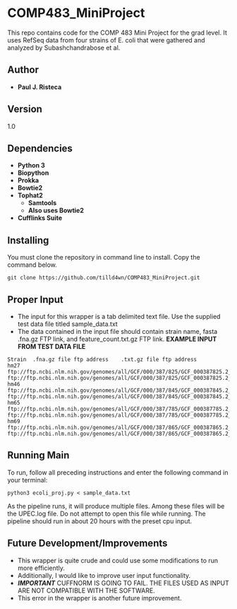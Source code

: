 # COMP483_MiniProject
This repo contains code for the COMP 483 Mini Project for the grad level. It uses RefSeq data from four strains of E. coli that were gathered and analyzed by Subashchandrabose et al.

## Author
* **Paul J. Risteca**

## Version
1.0

## Dependencies
* **Python 3**
* **Biopython**
* **Prokka**
* **Bowtie2**
* **Tophat2**
  * **Samtools**
  * **Also uses Bowtie2**
* **Cufflinks Suite**

## Installing

You must clone the repository in command line to install. Copy the command below.
```
git clone https://github.com/tilld4wn/COMP483_MiniProject.git
```

## Proper Input
* The input for this wrapper is a tab delimited text file. Use the supplied test data file titled sample_data.txt 
* The data contained in the input file should contain strain name, fasta .fna.gz FTP link, and feature_count.txt.gz FTP link. 
**EXAMPLE INPUT FROM TEST DATA FILE**
```
Strain	.fna.gz file ftp address	.txt.gz file ftp address
hm27	ftp://ftp.ncbi.nlm.nih.gov/genomes/all/GCF/000/387/825/GCF_000387825.2_ASM38782v2/GCF_000387825.2_ASM38782v2_genomic.fna.gz	ftp://ftp.ncbi.nlm.nih.gov/genomes/all/GCF/000/387/825/GCF_000387825.2_ASM38782v2/GCF_000387825.2_ASM38782v2_feature_count.txt.gz
hm46	ftp://ftp.ncbi.nlm.nih.gov/genomes/all/GCF/000/387/845/GCF_000387845.2_ASM38784v2/GCF_000387845.2_ASM38784v2_genomic.fna.gz	ftp://ftp.ncbi.nlm.nih.gov/genomes/all/GCF/000/387/845/GCF_000387845.2_ASM38784v2/GCF_000387845.2_ASM38784v2_feature_count.txt.gz
hm65	ftp://ftp.ncbi.nlm.nih.gov/genomes/all/GCF/000/387/785/GCF_000387785.2_ASM38778v2/GCF_000387785.2_ASM38778v2_genomic.fna.gz	ftp://ftp.ncbi.nlm.nih.gov/genomes/all/GCF/000/387/785/GCF_000387785.2_ASM38778v2/GCF_000387785.2_ASM38778v2_feature_count.txt.gz
hm69	ftp://ftp.ncbi.nlm.nih.gov/genomes/all/GCF/000/387/865/GCF_000387865.2_ASM38786v2/GCF_000387865.2_ASM38786v2_genomic.fna.gz	ftp://ftp.ncbi.nlm.nih.gov/genomes/all/GCF/000/387/865/GCF_000387865.2_ASM38786v2/GCF_000387865.2_ASM38786v2_feature_count.txt.gz
```

## Running Main 
To run, follow all preceding instructions and enter the following command in your terminal:
```
python3 ecoli_proj.py < sample_data.txt
```
As the pipeline runs, it will produce multiple files. Among these files will be the UPEC.log file. Do not attempt to open this file while running.
The pipeline should run in about 20 hours with the preset cpu input.

## Future Development/Improvements
* This wrapper is quite crude and could use some modifications to run more efficiently. 
* Additionally, I would like to improve user input functionality.
* ***IMPORTANT*** 
CUFFNORM IS GOING TO FAIL. THE FILES USED AS INPUT ARE NOT COMPATIBLE WITH THE SOFTWARE.
* This error in the wrapper is another future improvement.

